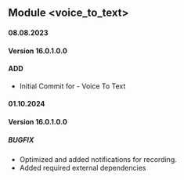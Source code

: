 ## Module <voice_to_text>

#### 08.08.2023
#### Version 16.0.1.0.0
#### ADD

- Initial Commit for - Voice To Text


#### 01.10.2024
#### Version 16.0.1.0.0
##### BUGFIX
- Optimized and added notifications for recording.
- Added required external dependencies
